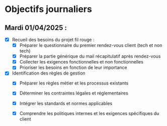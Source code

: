# Objectifs journaliers

## Mardi 01/04/2025 :

- [x] Recueil des besoins du projet fil rouge :
    - [x] Préparer le questionnaire du premier rendez-vous client (tech et non tech)
    - [x] Préparer la partie générique du mail récapitulatif après rendez-vous
    - [x] Collecter les exigences fonctionnelles et non fonctionnelles
    - [x] Prioriser les besoins en fonction de leur importance
- [x] Identification des règles de gestion
    - [x] Préparer les règles métier et les processus existants
    - [x] Déterminer les contraintes légales et réglementaires
    - [x] Intégrer les standards et normes applicables
    - [x] Comprendre les politiques internes et les exigences spécifiques du client


